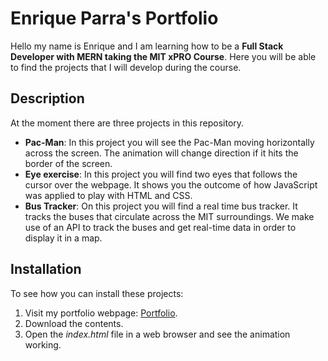 # Enrique Parra's Portfolio

Hello my name is Enrique and I am learning how to be a **Full Stack Developer with MERN taking the MIT xPRO Course**. Here you will be able to find the projects that I will develop during the course.

## Description

At the moment there are three projects in this repository.
- **Pac-Man**: In this project you will see the Pac-Man moving horizontally across the screen. The animation will change direction if it hits the border of the screen.
- **Eye exercise**: In this project you will find two eyes that follows the cursor over the webpage. It shows you the outcome of how JavaScript was applied to play with HTML and CSS.
- **Bus Tracker**: On this project you will find a real time bus tracker. It tracks the buses that circulate across the MIT surroundings. We make use of an API to track the buses and get real-time data in order to display it in a map.
## Installation

To see how you can install these projects:
1. Visit my portfolio webpage: <a href="https://enriqueparra33.github.io">Portfolio</a>.
2. Download the contents.
3. Open the *index.html* file in a web browser and see the animation working.





